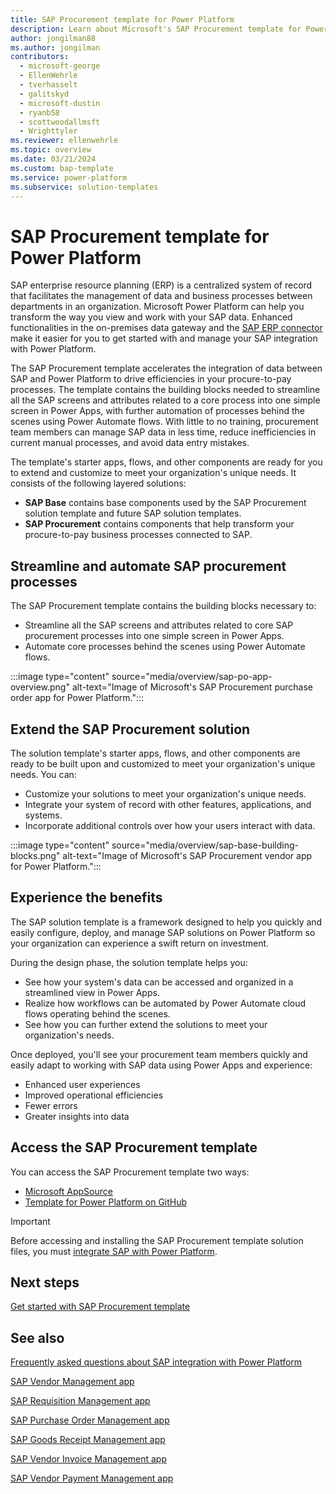 ```yaml
---
title: SAP Procurement template for Power Platform
description: Learn about Microsoft's SAP Procurement template for Power Platform.
author: jongilman88
ms.author: jongilman
contributors:
  - microsoft-george
  - EllenWehrle
  - tverhasselt
  - galitskyd
  - microsoft-dustin
  - ryanb58
  - scottwoodallmsft
  - Wrighttyler
ms.reviewer: ellenwehrle
ms.topic: overview
ms.date: 03/21/2024
ms.custom: bap-template
ms.service: power-platform
ms.subservice: solution-templates
---
```


# SAP Procurement template for Power Platform

SAP enterprise resource planning (ERP) is a centralized system of record that facilitates the management of data and business processes between departments in an organization. Microsoft Power Platform can help you transform the way you view and work with your SAP data. Enhanced functionalities in the on-premises data gateway and the [SAP ERP connector](/connectors/saperp/) make it easier for you to get started with and manage your SAP integration with Power Platform.

The SAP Procurement template accelerates the integration of data between SAP and Power Platform to drive efficiencies in your procure-to-pay processes. The template contains the building blocks needed to streamline all the SAP screens and attributes related to a core process into one simple screen in Power Apps, with further automation of processes behind the scenes using Power Automate flows. With little to no training, procurement team members can manage SAP data in less time, reduce inefficiencies in current manual processes, and avoid data entry mistakes.

The template's starter apps, flows, and other components are ready for you to extend and customize to meet your organization's unique needs. It consists of the following layered solutions:

- **SAP Base** contains base components used by the SAP Procurement solution template and future SAP solution templates.
- **SAP Procurement** contains components that help transform your procure-to-pay business processes connected to SAP.

## Streamline and automate SAP procurement processes

The SAP Procurement template contains the building blocks necessary to:

- Streamline all the SAP screens and attributes related to core SAP procurement processes into one simple screen in Power Apps.
- Automate core processes behind the scenes using Power Automate flows.

:::image type="content" source="media/overview/sap-po-app-overview.png" alt-text="Image of Microsoft's SAP Procurement purchase order app for Power Platform.":::

## Extend the SAP Procurement solution

The solution template's starter apps, flows, and other components are ready to be built upon and customized to meet your organization's unique needs. You can:

- Customize your solutions to meet your organization's unique needs.
- Integrate your system of record with other features, applications, and systems.
- Incorporate additional controls over how your users interact with data.

:::image type="content" source="media/overview/sap-base-building-blocks.png" alt-text="Image of Microsoft's SAP Procurement vendor app for Power Platform.":::

## Experience the benefits

The SAP solution template is a framework designed to help you quickly and easily configure, deploy, and manage SAP solutions on Power Platform so your organization can experience a swift return on investment.

During the design phase, the solution template helps you:

- See how your system's data can be accessed and organized in a streamlined view in Power Apps.
- Realize how workflows can be automated by Power Automate cloud flows operating behind the scenes.
- See how you can further extend the solutions to meet your organization's needs.

Once deployed, you'll see your procurement team members quickly and easily adapt to working with SAP data using Power Apps and experience:

- Enhanced user experiences
- Improved operational efficiencies
- Fewer errors
- Greater insights into data

## Access the SAP Procurement template

You can access the SAP Procurement template two ways:

- [Microsoft AppSource](<https://aka.ms/AccessSAPProcurementTemplate>)
- [Template for Power Platform on GitHub](<https://aka.ms/TemplatesforPowerPlatform>)

> [!IMPORTANT]
> Before accessing and installing the SAP Procurement template solution files, you must [integrate SAP with Power Platform](administer/get-started.md#integrate-sap-with-power-platform).

## Next steps

[Get started with SAP Procurement template](administer/get-started.md)

## See also

[Frequently asked questions about SAP integration with Power Platform](faqs.md)

[SAP Vendor Management app](use/vendor-management.md)

[SAP Requisition Management app](use/requisition-management.md)

[SAP Purchase Order Management app](use/purchase-order-management.md)

[SAP Goods Receipt Management app](use/goods-receipt-management.md)

[SAP Vendor Invoice Management app](use/vendor-invoice-management.md)

[SAP Vendor Payment Management app](use/payment-management.md)
